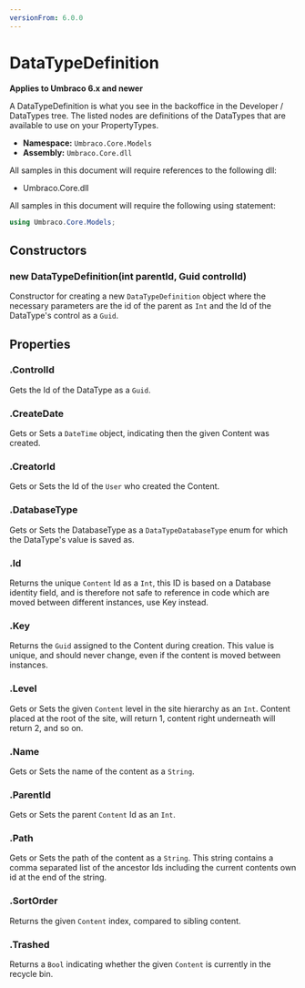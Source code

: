 ```yaml
---
versionFrom: 6.0.0
---
```


# DataTypeDefinition

**Applies to Umbraco 6.x and newer**

A DataTypeDefinition is what you see in the backoffice in the Developer / DataTypes tree. The listed nodes are definitions of the DataTypes that are available to use on your PropertyTypes.

 * **Namespace:** `Umbraco.Core.Models`
 * **Assembly:** `Umbraco.Core.dll`

All samples in this document will require references to the following dll:

* Umbraco.Core.dll

All samples in this document will require the following using statement:

```csharp
using Umbraco.Core.Models;
```

## Constructors

### new DataTypeDefinition(int parentId, Guid controlId)
Constructor for creating a new `DataTypeDefinition` object where the necessary parameters are the id of the parent as `Int` and the Id of the DataType's control as a `Guid`.

## Properties

### .ControlId
Gets the Id of the DataType as a `Guid`.

### .CreateDate
Gets or Sets a `DateTime` object, indicating then the given Content was created.

### .CreatorId
Gets or Sets the Id of the `User` who created the Content.

### .DatabaseType
Gets or Sets the DatabaseType as a `DataTypeDatabaseType` enum for which the DataType's value is saved as.

### .Id
Returns the unique `Content` Id as a `Int`, this ID is based on a Database identity field, and is therefore not safe to reference in code which are moved between different instances, use Key instead.

### .Key
Returns the `Guid` assigned to the Content during creation. This value is unique, and should never change, even if the content is moved between instances.

### .Level
Gets or Sets the given `Content` level in the site hierarchy as an `Int`. Content placed at the root of the site, will return 1, content right underneath will return 2, and so on.

### .Name
Gets or Sets the name of the content as a `String`.

### .ParentId
Gets or Sets the parent `Content` Id as an `Int`.

### .Path
Gets or Sets the path of the content as a `String`. This string contains a comma separated list of the ancestor Ids including the current contents own id at the end of the string.

### .SortOrder
Returns the given `Content` index, compared to sibling content.

### .Trashed
Returns a `Bool` indicating whether the given `Content` is currently in the recycle bin.
